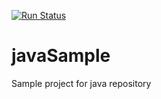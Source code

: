 [![Run Status](https://rcapi.shippable.com/projects/58d2301c981cd006003b04aa/badge?branch=master)](https://rcapp.shippable.com/github/Bharath92/sampleJav)

# javaSample
Sample project for java repository

